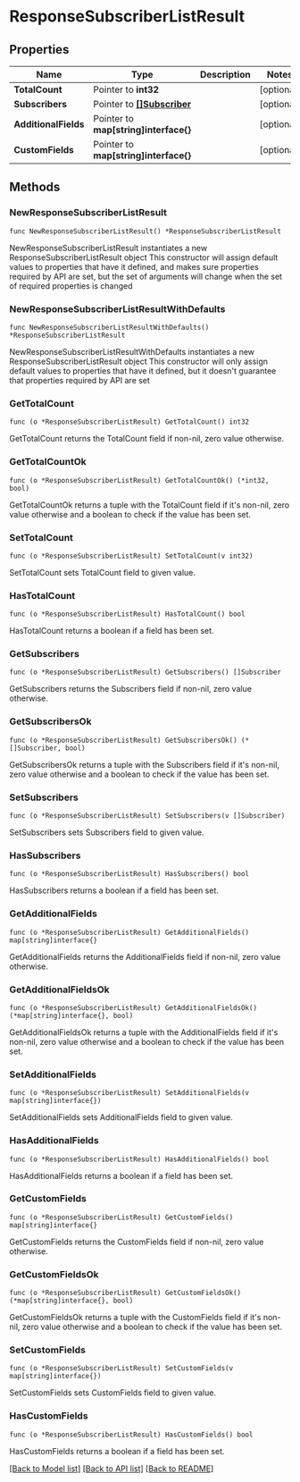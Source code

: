 # ResponseSubscriberListResult

## Properties

Name | Type | Description | Notes
------------ | ------------- | ------------- | -------------
**TotalCount** | Pointer to **int32** |  | [optional] 
**Subscribers** | Pointer to [**[]Subscriber**](Subscriber.md) |  | [optional] 
**AdditionalFields** | Pointer to **map[string]interface{}** |  | [optional] 
**CustomFields** | Pointer to **map[string]interface{}** |  | [optional] 

## Methods

### NewResponseSubscriberListResult

`func NewResponseSubscriberListResult() *ResponseSubscriberListResult`

NewResponseSubscriberListResult instantiates a new ResponseSubscriberListResult object
This constructor will assign default values to properties that have it defined,
and makes sure properties required by API are set, but the set of arguments
will change when the set of required properties is changed

### NewResponseSubscriberListResultWithDefaults

`func NewResponseSubscriberListResultWithDefaults() *ResponseSubscriberListResult`

NewResponseSubscriberListResultWithDefaults instantiates a new ResponseSubscriberListResult object
This constructor will only assign default values to properties that have it defined,
but it doesn't guarantee that properties required by API are set

### GetTotalCount

`func (o *ResponseSubscriberListResult) GetTotalCount() int32`

GetTotalCount returns the TotalCount field if non-nil, zero value otherwise.

### GetTotalCountOk

`func (o *ResponseSubscriberListResult) GetTotalCountOk() (*int32, bool)`

GetTotalCountOk returns a tuple with the TotalCount field if it's non-nil, zero value otherwise
and a boolean to check if the value has been set.

### SetTotalCount

`func (o *ResponseSubscriberListResult) SetTotalCount(v int32)`

SetTotalCount sets TotalCount field to given value.

### HasTotalCount

`func (o *ResponseSubscriberListResult) HasTotalCount() bool`

HasTotalCount returns a boolean if a field has been set.

### GetSubscribers

`func (o *ResponseSubscriberListResult) GetSubscribers() []Subscriber`

GetSubscribers returns the Subscribers field if non-nil, zero value otherwise.

### GetSubscribersOk

`func (o *ResponseSubscriberListResult) GetSubscribersOk() (*[]Subscriber, bool)`

GetSubscribersOk returns a tuple with the Subscribers field if it's non-nil, zero value otherwise
and a boolean to check if the value has been set.

### SetSubscribers

`func (o *ResponseSubscriberListResult) SetSubscribers(v []Subscriber)`

SetSubscribers sets Subscribers field to given value.

### HasSubscribers

`func (o *ResponseSubscriberListResult) HasSubscribers() bool`

HasSubscribers returns a boolean if a field has been set.

### GetAdditionalFields

`func (o *ResponseSubscriberListResult) GetAdditionalFields() map[string]interface{}`

GetAdditionalFields returns the AdditionalFields field if non-nil, zero value otherwise.

### GetAdditionalFieldsOk

`func (o *ResponseSubscriberListResult) GetAdditionalFieldsOk() (*map[string]interface{}, bool)`

GetAdditionalFieldsOk returns a tuple with the AdditionalFields field if it's non-nil, zero value otherwise
and a boolean to check if the value has been set.

### SetAdditionalFields

`func (o *ResponseSubscriberListResult) SetAdditionalFields(v map[string]interface{})`

SetAdditionalFields sets AdditionalFields field to given value.

### HasAdditionalFields

`func (o *ResponseSubscriberListResult) HasAdditionalFields() bool`

HasAdditionalFields returns a boolean if a field has been set.

### GetCustomFields

`func (o *ResponseSubscriberListResult) GetCustomFields() map[string]interface{}`

GetCustomFields returns the CustomFields field if non-nil, zero value otherwise.

### GetCustomFieldsOk

`func (o *ResponseSubscriberListResult) GetCustomFieldsOk() (*map[string]interface{}, bool)`

GetCustomFieldsOk returns a tuple with the CustomFields field if it's non-nil, zero value otherwise
and a boolean to check if the value has been set.

### SetCustomFields

`func (o *ResponseSubscriberListResult) SetCustomFields(v map[string]interface{})`

SetCustomFields sets CustomFields field to given value.

### HasCustomFields

`func (o *ResponseSubscriberListResult) HasCustomFields() bool`

HasCustomFields returns a boolean if a field has been set.


[[Back to Model list]](../README.md#documentation-for-models) [[Back to API list]](../README.md#documentation-for-api-endpoints) [[Back to README]](../README.md)


